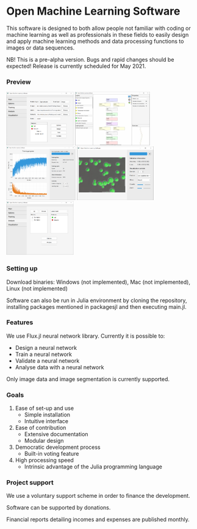 # Open Machine Learning Software
This software is designed to both allow people not familiar with coding or machine learning as well as professionals in these fields to easily design and apply machine learning methods and data processing functions to images or data sequences.

NB! This is a pre-alpha version. Bugs and rapid changes should be expected! Release is currently scheduled for May 2021.

### Preview

<img  src="docs/scrrenshots/training.png" height = 140em> <img  src="docs/scrrenshots/designer.png" height = 140em> <img  src="docs/scrrenshots/trainingplot.png" height = 140em> <img  src="docs/scrrenshots/validationplot.png" height = 140em> <img  src="docs/scrrenshots/analysis.png" height = 140em>


### Setting up
Download binaries: Windows (not implemented), Mac (not implemented), Linux (not implemented)

Software can also be run in Julia environment by cloning the repository, installing packages mentioned in packagesjl and then executing main.jl.

### Features
We use Flux.jl neural network library. Currently it is possible to:
  - Design a neural network
  - Train a neural network
  - Validate a neural network
  - Analyse data with a neural network
  
Only image data and image segmentation is currently supported.

### Goals
1. Ease of set-up and use
      - Simple installation
      - Intuitive interface
2. Ease of contribution
      - Extensive documentation
      - Modular design
3. Democratic development process
      - Built-in voting feature
4. High processing speed
      - Intrinsic advantage of the Julia programming language

### Project support
We use a voluntary support scheme in order to finance the development. 

Software can be supported by donations.

Financial reports detailing incomes and expenses are published monthly.
